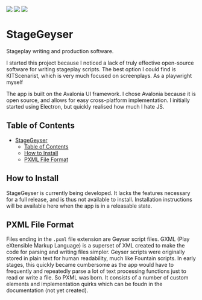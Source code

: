 ![](https://img.shields.io/github/contributors/jacquesRabbit/StageGeyser)
![](https://img.shields.io/bitbucket/issues/JacquesRabbit/StageGeyser)
![](https://img.shields.io/github/license/JacquesRabbit/StageGeyser)
# StageGeyser

Stageplay  writing and production software.

I started this project because I noticed a lack of truly effective open-source software for writing stageplay scripts. The best option I could find is KITScenarist, which is very much focused on screenplays. As a playwright myself

The app is built on the Avalonia UI framework. I chose Avalonia because it is open source, and allows for easy cross-platform implementation. I initially started using Electron, but quickly realised how much I hate JS. 

## Table of Contents
- [StageGeyser](#stagegeyser)
  - [Table of Contents](#table-of-contents)
  - [How to Install](#how-to-install)
  - [PXML File Format](#pxml-file-format)

## How to Install

StageGeyser is currently being developed. It lacks the features necessary for a full release, and is thus not available to install. Installation instructions will be available here when the app is in a releasable state.

## PXML File Format
Files ending in the `.pxml` file extension are Geyser script files. GXML (Play eXtensible Markup Language) is a superset of XML created to make the code for parsing and writing files simpler. Geyser scripts were originally stored in plain text for human readability, much like Fountain scripts. In early stages, this quickly became cumbersome as the app would have to frequently and repeatedly parse a lot of text processing functions just to read or write a file. So PXML was born. It consists of a number of custom elements and implementation quirks which can be foudn in the documentation (not yet created).